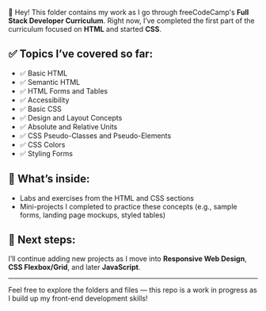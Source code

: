 👋 Hey! This folder contains my work as I go through freeCodeCamp's **Full Stack Developer Curriculum**. Right now, I’ve completed the first part of the curriculum focused on **HTML** and started **CSS**.

## ✅ Topics I’ve covered so far:

- ✅ Basic HTML
- ✅ Semantic HTML
- ✅ HTML Forms and Tables
- ✅ Accessibility
- ✅ Basic CSS
- ✅ Design and Layout Concepts
- ✅ Absolute and Relative Units
- ✅ CSS Pseudo-Classes and Pseudo-Elements
- ✅ CSS Colors
- ✅ Styling Forms

## 📝 What’s inside:

- Labs and exercises from the HTML and CSS sections
- Mini-projects I completed to practice these concepts (e.g., sample forms, landing page mockups, styled tables)

## 🚧 Next steps:

I’ll continue adding new projects as I move into **Responsive Web Design**, **CSS Flexbox/Grid**, and later **JavaScript**.

---

Feel free to explore the folders and files — this repo is a work in progress as I build up my front-end development skills!
